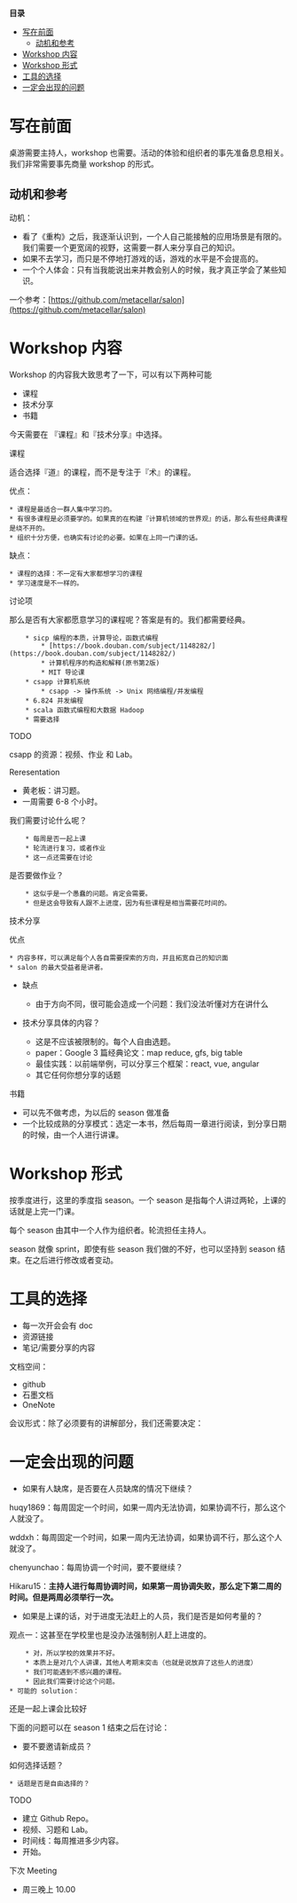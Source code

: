 **目录**
- [写在前面](#%e5%86%99%e5%9c%a8%e5%89%8d%e9%9d%a2)
  - [动机和参考](#%e5%8a%a8%e6%9c%ba%e5%92%8c%e5%8f%82%e8%80%83)
- [Workshop 内容](#workshop-%e5%86%85%e5%ae%b9)
- [Workshop 形式](#workshop-%e5%bd%a2%e5%bc%8f)
- [工具的选择](#%e5%b7%a5%e5%85%b7%e7%9a%84%e9%80%89%e6%8b%a9)
- [一定会出现的问题](#%e4%b8%80%e5%ae%9a%e4%bc%9a%e5%87%ba%e7%8e%b0%e7%9a%84%e9%97%ae%e9%a2%98)

# 写在前面

桌游需要主持人，workshop 也需要。活动的体验和组织者的事先准备息息相关。我们非常需要事先商量 workshop 的形式。

## 动机和参考

动机：

* 看了《重构》之后，我逐渐认识到，一个人自己能接触的应用场景是有限的。我们需要一个更宽阔的视野，这需要一群人来分享自己的知识。
* 如果不去学习，而只是不停地打游戏的话，游戏的水平是不会提高的。
* 一个个人体会：只有当我能说出来并教会别人的时候，我才真正学会了某些知识。

一个参考：[https://github.com/metacellar/salon](https://github.com/metacellar/salon)

# Workshop 内容

Workshop 的内容我大致思考了一下，可以有以下两种可能

* 课程
* 技术分享
* 书籍

今天需要在 『课程』和『技术分享』中选择。

课程

适合选择『道』的课程，而不是专注于『术』的课程。

优点： 

    * 课程是最适合一群人集中学习的。
    * 有很多课程是必须要学的。如果真的在构建『计算机领域的世界观』的话，那么有些经典课程是绕不开的。
    * 组织十分方便，也确实有讨论的必要。如果在上同一门课的话。

缺点： 

    * 课程的选择：不一定有大家都想学习的课程
    * 学习速度是不一样的。

讨论项 

那么是否有大家都愿意学习的课程呢？答案是有的。我们都需要经典。 

        * sicp 编程的本质，计算导论，函数式编程
            * [https://book.douban.com/subject/1148282/](https://book.douban.com/subject/1148282/)
            * 计算机程序的构造和解释(原书第2版)
            * MIT 导论课
        * csapp 计算机系统
            * csapp -> 操作系统 -> Unix 网络编程/并发编程
        * 6.824 并发编程
        * scala 函数式编程和大数据 Hadoop
        * 需要选择

TODO

csapp 的资源：视频、作业 和 Lab。

Reresentation

* 黄老板：讲习题。
* 一周需要 6-8 个小时。

我们需要讨论什么呢？ 

        * 每周是否一起上课
        * 轮流进行复习，或者作业
        * 这一点还需要在讨论

是否要做作业？ 

        * 这似乎是一个愚蠢的问题。肯定会需要。
        * 但是这会导致有人跟不上进度，因为有些课程是相当需要花时间的。

技术分享

优点 

    * 内容多样，可以满足每个人各自需要探索的方向，并且拓宽自己的知识面
    * salon 的最大受益者是讲者。
* 缺点 

    * 由于方向不同，很可能会造成一个问题：我们没法听懂对方在讲什么
* 技术分享具体的内容？ 

    * 这是不应该被限制的。每个人自由选题。
    * paper：Google 3 篇经典论文：map reduce, gfs, big table
    * 最佳实践：以前端举例，可以分享三个框架：react, vue, angular
    * 其它任何你想分享的话题

书籍

* 可以先不做考虑，为以后的 season 做准备
* 一个比较成熟的分享模式：选定一本书，然后每周一章进行阅读，到分享日期的时候，由一个人进行讲课。
# Workshop 形式

按季度进行，这里的季度指 season。一个 season 是指每个人讲过两轮，上课的话就是上完一门课。

每个 season 由其中一个人作为组织者。轮流担任主持人。

season 就像 sprint，即使有些 season 我们做的不好，也可以坚持到 season 结束。在之后进行修改或者变动。

# 工具的选择

* 每一次开会会有 doc
* 资源链接
* 笔记/需要分享的内容

文档空间：

* github
* 石墨文档
* OneNote

会议形式：除了必须要有的讲解部分，我们还需要决定：

# 一定会出现的问题

* 如果有人缺席，是否要在人员缺席的情况下继续？

huqy1869：每周固定一个时间，如果一周内无法协调，如果协调不行，那么这个人就没了。

wddxh：每周固定一个时间，如果一周内无法协调，如果协调不行，那么这个人就没了。

chenyunchao：每周协调一个时间，要不要继续？

Hikaru15：**主持人进行每周协调时间，如果第一周协调失败，那么定下第二周的时间。但是两周必须举行一次。**

* 如果是上课的话，对于进度无法赶上的人员，我们是否是如何考量的？ 

观点一：这甚至在学校里也是没办法强制别人赶上进度的。 

        * 对，所以学校的效果并不好。
        * 本质上是对几个人讲课，其他人考期末突击（也就是说放弃了这些人的进度）
        * 我们可能遇到不感兴趣的课程。
        * 因此我们需要讨论这个问题。
    * 可能的 solution：

还是一起上课会比较好

下面的问题可以在 season 1 结束之后在讨论：

* 要不要邀请新成员？

如何选择话题？ 

    * 话题是否是自由选择的？

TODO

* 建立 Github Repo。
* 视频、习题和 Lab。
* 时间线：每周推进多少内容。
* 开始。

下次 Meeting

* 周三晚上 10.00
